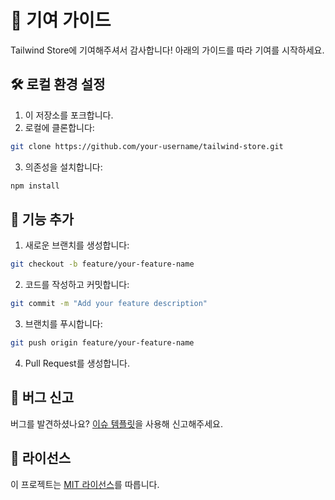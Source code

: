 # 🤝 기여 가이드

Tailwind Store에 기여해주셔서 감사합니다! 아래의 가이드를 따라 기여를 시작하세요.

## 🛠️ 로컬 환경 설정

1. 이 저장소를 포크합니다.
2. 로컬에 클론합니다:

```bash
git clone https://github.com/your-username/tailwind-store.git
```

3. 의존성을 설치합니다:

```bash
npm install
```

## 🚀 기능 추가

1. 새로운 브랜치를 생성합니다:

```bash
git checkout -b feature/your-feature-name
```

2. 코드를 작성하고 커밋합니다:

```bash
git commit -m "Add your feature description"
```

3. 브랜치를 푸시합니다:

```bash
git push origin feature/your-feature-name
```

4. Pull Request를 생성합니다.

## 🐛 버그 신고

버그를 발견하셨나요? [이슈 템플릿](https://github.com/tailwind-store/issues)을 사용해 신고해주세요.

## 📜 라이선스

이 프로젝트는 [MIT 라이선스](docs/license.md)를 따릅니다.
